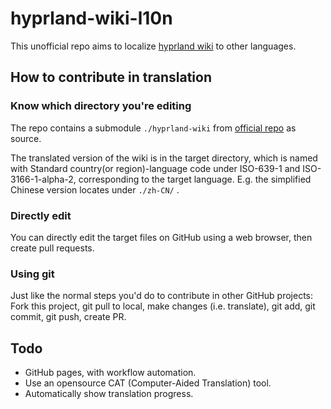 # hyprland-wiki-l10n
This unofficial repo aims to localize [hyprland wiki](https://wiki.hyprland.org) to other languages.

## How to contribute in translation
### Know which directory you're editing
The repo contains a submodule `./hyprland-wiki` from [official repo](https://github.com/hyprwm/hyprland-wiki) as source.

The translated version of the wiki is in the target directory, which is named with Standard country(or region)-language code under ISO-639-1 and ISO-3166-1-alpha-2, corresponding to the target language. 
E.g. the simplified Chinese version locates under `./zh-CN/` .

### Directly edit
You can directly edit the target files on GitHub using a web browser, then create pull requests.
### Using git
Just like the normal steps you'd do to contribute in other GitHub projects:
Fork this project, git pull to local, make changes (i.e. translate), git add, git commit, git push, create PR.

## Todo
- GitHub pages, with workflow automation.
- Use an opensource CAT (Computer-Aided Translation) tool.
- Automatically show translation progress.
